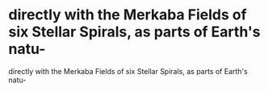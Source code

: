 # directly with the Merkaba Fields of six Stellar Spirals, as parts of Earth's natu-

directly with the Merkaba Fields of six Stellar Spirals, as parts of Earth's natu-